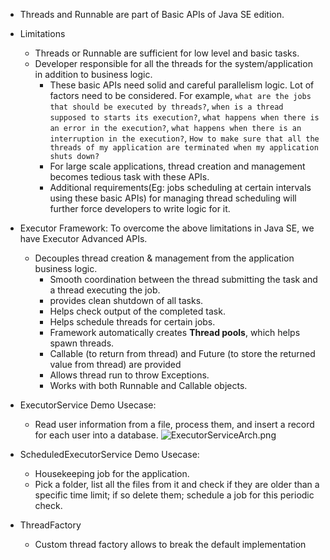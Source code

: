 - Threads and Runnable are part of Basic APIs of Java SE edition.
- Limitations
  - Threads or Runnable are sufficient for low level and basic tasks.
  - Developer responsible for all the threads for the system/application in addition to business logic.
    - These basic APIs need solid and careful parallelism logic. Lot of factors need to be considered.
    For example, `what are the jobs that should be executed by threads?`, `when is a thread supposed to starts its execution?`, 
    `what happens when there is an error in the execution?`, `what happens when there is an interruption in the execution?`,
    `How to make sure that all the threads of my application are terminated when my application shuts down?`
    - For large scale applications, thread creation and management becomes tedious task with these APIs.
    - Additional requirements(Eg: jobs scheduling at certain intervals using these basic APIs) for managing thread scheduling will further force developers to write logic for it.
  

- Executor Framework: 
To overcome the above limitations in Java SE, we have Executor Advanced APIs.
  - Decouples thread creation & management from the application business logic.
    - Smooth coordination between the thread submitting the task and a thread executing the job.
    - provides clean shutdown of all tasks.
    - Helps check output of the completed task.
    - Helps schedule threads for certain jobs.
    - Framework automatically creates **Thread pools**, which helps spawn threads.
    - Callable (to return from thread) and Future (to store the returned value from thread) are provided
    - Allows thread run to throw Exceptions.
    - Works with both Runnable and Callable objects.
- ExecutorService Demo Usecase:
  - Read user information from a file, process them, and insert a record for each user into a database.
  ![ExecutorServiceArch.png](..%2F..%2F..%2F..%2Fresources%2FExecutorServiceArch.png)
- ScheduledExecutorService Demo Usecase:
  - Housekeeping job for the application.
  - Pick a folder, list all the files from it and check if they are older than a specific time limit; if so delete them;
  schedule a job for this periodic check.
- ThreadFactory
  - Custom thread factory allows to break the default implementation
